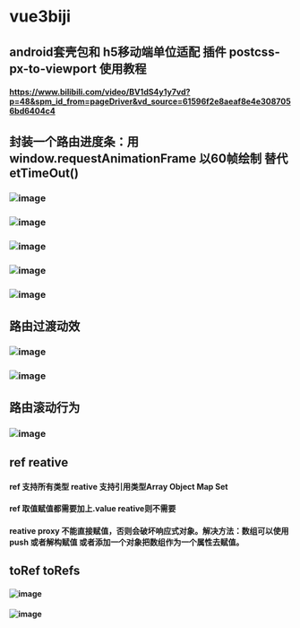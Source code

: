 # vue3biji

## android套壳包和 h5移动端单位适配 插件 postcss-px-to-viewport 使用教程 
#### https://www.bilibili.com/video/BV1dS4y1y7vd?p=48&spm_id_from=pageDriver&vd_source=61596f2e8aeaf8e4e3087056bd6404c4

## 封装一个路由进度条：用 window.requestAnimationFrame 以60帧绘制 替代etTimeOut()
### ![image](https://user-images.githubusercontent.com/84298308/229272673-21da7ef6-fe75-4ae8-90a2-8202b00d8833.png)
### ![image](https://user-images.githubusercontent.com/84298308/229272463-a5f28ca1-6ef4-4b86-87b8-8bd2816804c1.png)
### ![image](https://user-images.githubusercontent.com/84298308/229272484-d200e7bf-1792-4128-8ff7-3739555600f1.png)
### ![image](https://user-images.githubusercontent.com/84298308/229272542-066e0bd7-9b33-4e28-b605-5696f25487dd.png)
### ![image](https://user-images.githubusercontent.com/84298308/229272556-f34e9778-3a9f-4baa-bc9e-603a978245ef.png)

## 路由过渡动效
### ![image](https://user-images.githubusercontent.com/84298308/229273678-d18de3df-1eb9-4821-b949-baea0bb7c158.png)
### ![image](https://user-images.githubusercontent.com/84298308/229273729-8ea33175-1162-4872-892b-7b2aa8253b3d.png)

## 路由滚动行为
### ![image](https://user-images.githubusercontent.com/84298308/229273865-9a26ac54-7bdf-498a-9be9-e1606d00e64a.png)

## ref reative
#### ref 支持所有类型  reative 支持引用类型Array Object Map Set
#### ref 取值赋值都需要加上.value reative则不需要
#### reative proxy 不能直接赋值，否则会破坏响应式对象。解决方法：数组可以使用 push 或者解构赋值 或者添加一个对象把数组作为一个属性去赋值。 

## toRef toRefs
#### ![image](https://user-images.githubusercontent.com/84298308/230006911-9005b6e8-ad15-4fe2-bed2-3033246a99c8.png)
#### ![image](https://user-images.githubusercontent.com/84298308/230007731-8d76cf06-a228-4475-ba3e-ced70e5d149b.png)
